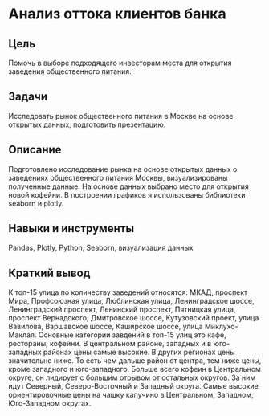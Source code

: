# Анализ оттока клиентов банка

## Цель
Помочь в выборе подходящего инвесторам места для открытия заведения общественного питания.

## Задачи
Исследовать рынок общественного питания в Москве на основе открытых данных, подготовить презентацию.

## Описание
Подготовлено исследование рынка на основе открытых данных о заведениях общественного питания Москвы, визуализированы полученные данные. На основе данных выбрано место для открытия новой кофейни. В построении графиков я использованы библиотеки seaborn и plotly. 

## Навыки и инструменты
Pandas, Plotly, Python, Seaborn, визуализация данных

## Краткий вывод
К топ-15 улица по количеству заведений относятся: МКАД, проспект Мира, Профсоюзная улица, Люблинская улица, Ленинградское шоссе, Ленинградский проспект, Ленинский проспект, Пятницкая улица, проспект Вернадского, Дмитровское шоссе, Кутузовский проект, улица Вавилова, Варшавское шоссе, Каширское шоссе, улица Миклухо-Маклая. Основные категории завдений в топ-15 улиц это кафе, рестораны, кофейни. В центральном районе, западных и в юго-западных районах цены самые высокие. В других регионах цены значительно ниже. То есть чем дальше район от центра, тем ниже цены, кроме западного и юго-западного. Больше всего кофеин в Центральном округе, он лидирует с большим отрывом от остальных округов. За ним идут Северный, Северо-Восточный и Западный округа. Самые высокие ориентировочные цены на чашку капучино в Центральном, Западном, Юго-Западном округах.
